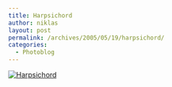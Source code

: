 ```yaml
---
title: Harpsichord
author: niklas
layout: post
permalink: /archives/2005/05/19/harpsichord/
categories:
  - Photoblog
---
```

<a rel="lightbox[photoblog]" href="/photoblog/MG_5046_001.jpg"><img src="/photoblog/MG_5046_001.sized.jpg" alt="Harpsichord" title="Harpsichord" /></a>